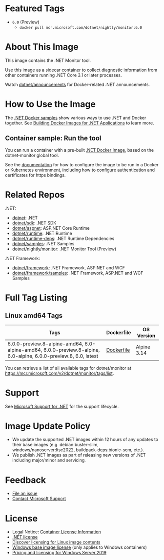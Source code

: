 # Featured Tags

* `6.0` (Preview)
  * `docker pull mcr.microsoft.com/dotnet/nightly/monitor:6.0`

# About This Image

This image contains the .NET Monitor tool.

Use this image as a sidecar container to collect diagnostic information from other containers running .NET Core 3.1 or later processes.

Watch [dotnet/announcements](https://github.com/dotnet/announcements/labels/Docker) for Docker-related .NET announcements.

# How to Use the Image

The [.NET Docker samples](https://github.com/dotnet/dotnet-docker/blob/main/samples/README.md) show various ways to use .NET and Docker together. See [Building Docker Images for .NET Applications](https://docs.microsoft.com/dotnet/core/docker/building-net-docker-images) to learn more.

## Container sample: Run the tool

You can run a container with a pre-built [.NET Docker Image](https://hub.docker.com/_/microsoft-dotnet-monitor/), based on the dotnet-monitor global tool.

See the [documentation](https://go.microsoft.com/fwlink/?linkid=2158052) for how to configure the image to be run in a Docker or Kubernetes environment, including how to configure authentication and certificates for https bindings.

# Related Repos

.NET:

* [dotnet](https://hub.docker.com/_/microsoft-dotnet/): .NET
* [dotnet/sdk](https://hub.docker.com/_/microsoft-dotnet-sdk/): .NET SDK
* [dotnet/aspnet](https://hub.docker.com/_/microsoft-dotnet-aspnet/): ASP.NET Core Runtime
* [dotnet/runtime](https://hub.docker.com/_/microsoft-dotnet-runtime/): .NET Runtime
* [dotnet/runtime-deps](https://hub.docker.com/_/microsoft-dotnet-runtime-deps/): .NET Runtime Dependencies
* [dotnet/samples](https://hub.docker.com/_/microsoft-dotnet-samples/): .NET Samples
* [dotnet/nightly/monitor](https://hub.docker.com/_/microsoft-dotnet-nightly-monitor/): .NET Monitor Tool (Preview)

.NET Framework:

* [dotnet/framework](https://hub.docker.com/_/microsoft-dotnet-framework/): .NET Framework, ASP.NET and WCF
* [dotnet/framework/samples](https://hub.docker.com/_/microsoft-dotnet-framework-samples/): .NET Framework, ASP.NET and WCF Samples

# Full Tag Listing

## Linux amd64 Tags
Tags | Dockerfile | OS Version
-----------| -------------| -------------
6.0.0-preview.8-alpine-amd64, 6.0-alpine-amd64, 6.0.0-preview.8-alpine, 6.0-alpine, 6.0.0-preview.8, 6.0, latest | [Dockerfile](https://github.com/dotnet/dotnet-docker/blob/nightly/src/monitor/6.0/alpine/amd64/Dockerfile) | Alpine 3.14

You can retrieve a list of all available tags for dotnet/monitor at https://mcr.microsoft.com/v2/dotnet/monitor/tags/list.
<!--End of generated tags-->

# Support

See [Microsoft Support for .NET](https://github.com/dotnet/core/blob/master/microsoft-support.md) for the support lifecycle.

# Image Update Policy

* We update the supported .NET images within 12 hours of any updates to their base images (e.g. debian:buster-slim, windows/nanoserver:ltsc2022, buildpack-deps:bionic-scm, etc.).
* We publish .NET images as part of releasing new versions of .NET including major/minor and servicing.

# Feedback

* [File an issue](https://github.com/dotnet/dotnet-docker/issues/new/choose)
* [Contact Microsoft Support](https://support.microsoft.com/contactus/)

# License

* Legal Notice: [Container License Information](https://aka.ms/mcr/osslegalnotice)
* [.NET license](https://github.com/dotnet/dotnet-docker/blob/main/LICENSE)
* [Discover licensing for Linux image contents](https://github.com/dotnet/dotnet-docker/blob/main/documentation/image-artifact-details.md)
* [Windows base image license](https://docs.microsoft.com/virtualization/windowscontainers/images-eula) (only applies to Windows containers)
* [Pricing and licensing for Windows Server 2019](https://www.microsoft.com/cloud-platform/windows-server-pricing)
